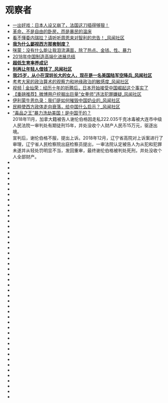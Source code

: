 # 观察者

*   [一出好戏：日本人设又崩了，法国这刀插得够狠！](https://user.guancha.cn/main/content?id=71547&s=zwyess)
*   [革命，不是自由的卧房，而是暴民的温床](https://user.guancha.cn/main/content?id=73275&s=zwyess)
*   [看不懂委内瑞拉？请听听周恩来对智利的忠告！_风闻社区](https://user.guancha.cn/main/content?id=74869&s=zwyess)
*   [**我为什么鄙视西方那套制度？**](https://user.guancha.cn/main/content?id=70873&page=1)
*   [咪蒙：没有什么能让我泪流满面，除了热点、金钱、性、暴力](https://user.guancha.cn/main/content?id=76683&s=zwyess)
*   [2018年中国制造高端化进展总结](https://user.guancha.cn/main/content?id=69439)
*   [**超低生育率养成记**](https://user.guancha.cn/main/content?id=77249&page=0)
*   [**别再让年轻人借钱了_风闻社区**](https://user.guancha.cn/main/content?id=96054&s=zwyess)
*   [**我25岁，从小在深圳长大的女人，现在是一名美国陆军空降兵_风闻社区**](https://user.guancha.cn/main/content?id=96639&s=zwyess)
*   [考考大家的政治算术的观察力和地缘政治的敏感度_风闻社区](https://user.guancha.cn/main/content?id=142786&s=zwyess)
*   [视频 | 金灿荣：经历十年的折腾后，日本开始接受中国崛起这个事实了](https://user.guancha.cn/main/content?id=164278&s=zwyess)
*   [【重磅推荐】微博用户挖掘出巨量“女拳师”违法犯罪嫌疑_风闻社区](https://user.guancha.cn/main/content?id=128016&s=zwyess)
*   [伊利蒙牛恩仇录：我们是如何摧毁中国奶业的_风闻社区](https://user.guancha.cn/main/content?id=132742&s=zwyess)
*   [民粹使西方政体走向衰落，给中国什么启示？_风闻社区](https://user.guancha.cn/main/content?id=89299&s=zwyess)
*   [“毒品之王”暴力洗劫美国！是中国干的？](https://user.guancha.cn/main/content?id=164411&s=zwyess)                    
2018年11月，加拿大籍被告人谢伦伯格因走私222.035千克冰毒被大连市中级人民法院一审判处有期徒刑15年，并处没收个人财产人民币15万元，驱逐出境。            
宣判后，谢伦伯格不服，提出上诉。2018年12月，辽宁省高院对上诉案进行了审理，辽宁省人民检察院出庭检察员提出，一审法院认定被告人为从犯和犯罪未遂并从轻处罚明显不当，发回重审，最终谢伦伯格被判处死刑，并处没收个人全部财产。                 
*   []()
*   []()
*   []()
*   []()
*   []()
*   []()
*   []()
*   []()
*   []()
*   []()
*   []()
*   []()
*   []()
*   []()
*   []()
*   []()
*   []()
*   []()
*   []()
*   []()
*   []()
*   []()
*   []()
*   []()
*   []()
*   []()
*   []()
*   []()
*   []()
*   []()
*   []()
*   []()
*   []()
*   []()
*   []()
*   []()
*   []()
*   []()
*   []()
*   []()
*   []()
*   []()
*   []()
*   []()
*   []()








